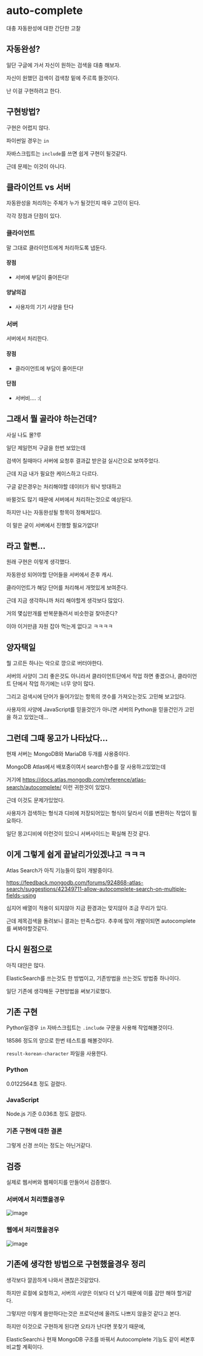 # auto-complete

대충 자동완성에 대한 간단한 고찰

## 자동완성?

일단 구글에 가서 자신이 원하는 검색을 대충 해보자.

자신이 원했던 검색이 검색창 밑에 주르륵 뜰것이다.

난 이걸 구현하려고 한다.

## 구현방법?

구현은 어렵지 않다.

파이썬일 경우는 ``in``

자바스크립트는 ``include``를 쓰면 쉽게 구현이 될것같다.

근데 문제는 이것이 아니다.

## 클라이언트 vs 서버

자동완성을 처리하는 주체가 누가 될것인지 매우 고민이 된다.

각각 장점과 단점이 있다.

### 클라이언트

말 그대로 클라이언트에게 처리하도록 냅둔다.

#### 장점

* 서버에 부담이 줄어든다!

#### 양날의검

* 사용자의 기기 사양을 탄다

### 서버

서버에서 처리한다.

#### 장점

* 클라이언트에 부담이 줄어든다!

#### 단점

* 서버비.... :(

## 그래서 뭘 골라야 하는건데?

사실 나도 몰?루

일단 제일먼저 구글을 한번 보았는데

검색어 칠때마다 서버에 요청후 결과값 받은걸 실시간으로 보여주었다.

근데 지금 내가 필요한 케이스하고 다르다.

구글 같은경우는 처리해야할 데이터가 워낙 방대하고

바뀔것도 많기 때문에 서버에서 처리하는것으로 예상된다.

하지만 나는 자동완성될 항목이 정해져있다.

이 말은 굳이 서버에서 진행할 필요가없다!

## 라고 할뻔...

원래 구현은 이렇게 생각했다.

자동완성 되어야할 단어들을 서버에서 준후 캐시.

클라이언트가 해당 단어를 처리해서 개멋있게 보여준다.

근데 지금 생각하니까 처리 해야할게 생각보다 많았다.

거의 몇십만개를 반복문돌려서 비슷한걸 찾아준다?

이야 이거만큼 자원 잡아 먹는게 없다고 ㅋㅋㅋㅋ

## 양자택일

뭘 고르든 하나는 악으로 깡으로 버터야한다.

서버의 사양이 그리 좋은것도 아니라서 클라이언트단에서 작업 하면 좋겠으나, 클라이언트 단에서 작업 하기에는 너무 양이 많다.

그리고 검색시에 단어가 들어가있는 항목의 갯수를 가져오는것도 고민해 보고있다.

사용자의 사양에 JavaScript를 믿을것인가 아니면 서버의 Python을 믿을건인가 고민을 하고 있었는데...

## 그런데 그때 몽고가 나타났다...

현재 서버는 MongoDB와 MariaDB 두개를 사용중이다.

MongoDB Atlas에서 배포중이여서 search함수를 잘 사용하고있었는데

거기에 https://docs.atlas.mongodb.com/reference/atlas-search/autocomplete/ 이런 귀한것이 있었다.

근데 이것도 문제가있었다.

사용자가 검색하는 형식과 디비에 저장되어있는 형식이 달라서 이를 변환하는 작업이 필요하다.

일단 몽고디비에 이런것이 있으니 서버사이드는 확실해 진것 같다.

## 이게 그렇게 쉽게 끝날리가있겠냐고 ㅋㅋㅋ

Atlas Search가 아직 기능들이 많이 개발중이다.

https://feedback.mongodb.com/forums/924868-atlas-search/suggestions/42349711-allow-autocomplete-search-on-multiple-fields-using

심지어 배열이 적용이 되지않아 지금 환경과는 맞지않아 조금 무리가 있다.

근데 제목검색을 돌려보니 결과는 만족스럽다. 추후에 많이 개발이되면 autocomplete를 써봐야할것같다.

## 다시 원점으로

아직 대안은 많다.

ElasticSearch를 쓰는것도 한 방법이고, 기존방법을 쓰는것도 방법중 하나이다.

일단 기존에 생각해둔 구현방법을 써보기로했다.

## 기존 구현

Python일경우 ``in`` 자바스크립트는 ``.include`` 구문을 사용해 작업해볼것이다.

18586 정도의 양으로 한번 테스트를 해볼것이다.

``result-korean-character`` 파일을 사용한다.

### Python

0.0122564초 정도 걸렸다.

### JavaScript

Node.js 기준 0.036초 정도 걸렸다.

### 기존 구현에 대한 결론

그렇게 신경 쓰이는 정도는 아닌거같다.

## 검증

실제로 웹서버와 웹페이지를 만들어서 검증했다.

### 서버에서 처리했을경우

![image](static/server.gif)

### 웹에서 처리했을경우

![image](static/web.gif)

## 기존에 생각한 방법으로 구현했을경우 정리

생각보다 깔끔하게 나와서 괜찮은것같았다.

하지만 로컬에 요청하고, 서버의 사양은 이보다 더 낮기 때문에 이를 감안 해야 할거같다.

그렇지만 이렇게 쓸만하다는것은 프로덕션에 올려도 나쁘지 않을것 같다고 본다.

하지만 이것으로 구현하게 된다면 오타가 난다면 못찾기 때문에,

ElasticSearch나 현재 MongoDB 구조를 바꿔서 Autocomplete 기능도 같이 써본후 비교할 계획이다.

